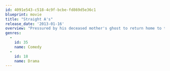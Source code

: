 ```yaml
---
id: 4091e543-c518-4c9f-bcbe-fd869d5e36c1
blueprint: movie
title: "Straight A's"
release_date: '2013-01-16'
overview: "Pressured by his deceased mother's ghost to return home to the family he abandoned, a former addict grabs a bag of pills and a sack of marijuana and hits the road to Shreveport."
genres:
  -
    id: 35
    name: Comedy
  -
    id: 18
    name: Drama
---
```

